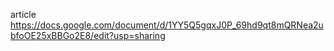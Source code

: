 article https://docs.google.com/document/d/1YY5Q5gqxJ0P_69hd9qt8mQRNea2ubfoOE25xBBGo2E8/edit?usp=sharing

